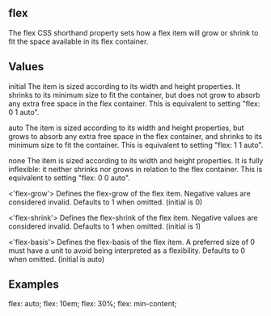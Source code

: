 ## flex

The flex CSS shorthand property sets how a flex item will grow or shrink to fit the space available in its flex container.


## Values

initial
The item is sized according to its width and height properties. It shrinks to its minimum size to fit the container, but does not grow to absorb any extra free space in the flex container. This is equivalent to setting "flex: 0 1 auto".

auto
The item is sized according to its width and height properties, but grows to absorb any extra free space in the flex container, and shrinks to its minimum size to fit the container. This is equivalent to setting "flex: 1 1 auto".

none
The item is sized according to its width and height properties. It is fully inflexible: it neither shrinks nor grows in relation to the flex container. This is equivalent to setting "flex: 0 0 auto".

<'flex-grow'>
Defines the flex-grow of the flex item. Negative values are considered invalid. Defaults to 1 when omitted. (initial is 0)

<'flex-shrink'>
Defines the flex-shrink of the flex item. Negative values are considered invalid. Defaults to 1 when omitted. (initial is 1)

<'flex-basis'>
Defines the flex-basis of the flex item. A preferred size of 0 must have a unit to avoid being interpreted as a flexibility. Defaults to 0 when omitted. (initial is auto)

## Examples

flex: auto;
flex: 10em;
flex: 30%;
flex: min-content;